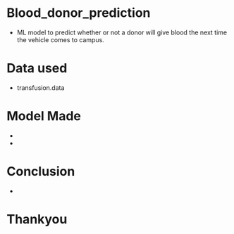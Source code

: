 # Blood_donor_prediction
* ML model to predict whether or not a donor will give blood the next time the vehicle comes to campus.
# Data used 
* transfusion.data
# Model Made 
*
*
# Conclusion
*
# Thankyou
